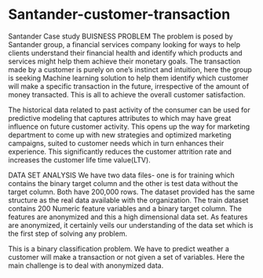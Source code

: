 # Santander-customer-transaction
Santander Case study
BUISNESS PROBLEM
The problem is posed by Santander group, a financial services company looking for ways to help clients understand their financial health and identify which products and services might help them achieve their monetary goals. The transaction made by a customer is purely on one’s instinct and intuition, here the group is seeking Machine learning solution to help them identify which customer will make a specific transaction in the future, irrespective of the amount of money transacted. This is all to achieve the overall customer satisfaction.

The historical data related to past activity of the consumer can be used for predictive modeling that captures attributes to which may have great influence on future customer activity. This opens up the way for marketing department to come up with new strategies and optimized marketing campaigns, suited to customer needs which in turn enhances their experience. This significantly reduces the customer attrition rate and increases the customer life time value(LTV).

DATA SET ANALYSIS
We have two data files- one is for training which contains the binary target column and the other is test data without the target column. Both have 200,000 rows.
The dataset provided has the same structure as the real data available with the organization. The train dataset contains 200 Numeric feature variables and a binary target column. The features are anonymized and this a high dimensional data set. As features are anonymized, it certainly veils our understanding of the data set which is the first step of solving any problem.

This is a binary classification problem. We have to predict weather a customer will make a transaction or not given a set of variables. Here the main challenge is to deal with anonymized data.
